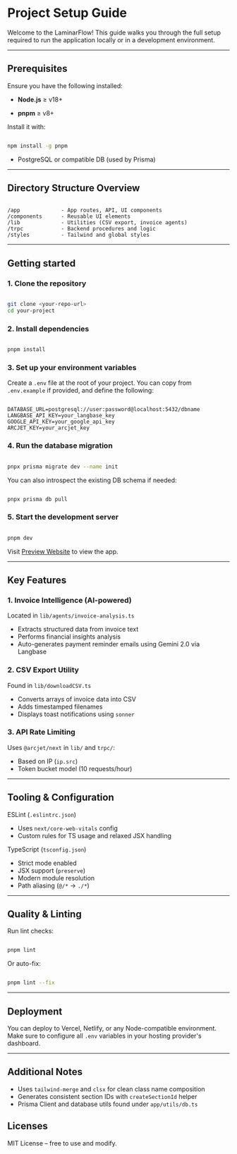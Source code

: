 # Project Setup Guide

Welcome to the LaminarFlow! This guide walks you through the full setup required to run the application locally or in a development environment.

---
## Prerequisites
Ensure you have the following installed:

*  **Node.js** ≥ v18+

*  **pnpm** ≥ v8+

Install it with:
```bash

npm install -g pnpm
```

* PostgreSQL or compatible DB (used by Prisma)
---
## Directory Structure Overview

```text

/app             - App routes, API, UI components
/components      - Reusable UI elements
/lib             - Utilities (CSV export, invoice agents)
/trpc            - Backend procedures and logic
/styles          - Tailwind and global styles
```
---

## Getting started
### 1. Clone the repository
```bash

git clone <your-repo-url>
cd your-project
```
### 2. Install dependencies
```bash

pnpm install
```
### 3. Set up your environment variables
Create a `.env` file at the root of your project. You can copy from `.env.example` if provided, and define the following:

```dotenv

DATABASE_URL=postgresql://user:password@localhost:5432/dbname
LANGBASE_API_KEY=your_langbase_key
GOOGLE_API_KEY=your_google_api_key
ARCJET_KEY=your_arcjet_key
```
### 4. Run the database migration
```bash

pnpx prisma migrate dev --name init
```
You can also introspect the existing DB schema if needed:
```bash

pnpx prisma db pull
```
### 5. Start the development server
```bash

pnpm dev
```

Visit [Preview Website](http://localhost:3000) to view the app.

---

## Key Features
### 1. Invoice Intelligence (AI-powered)
Located in `lib/agents/invoice-analysis.ts`

* Extracts structured data from invoice text
* Performs financial insights analysis
* Auto-generates payment reminder emails using Gemini 2.0 via Langbase

### 2. CSV Export Utility
Found in `lib/downloadCSV.ts`

* Converts arrays of invoice data into CSV
* Adds timestamped filenames
* Displays toast notifications using `sonner`

### 3. API Rate Limiting
Uses `@arcjet/next` in `lib/` and `trpc/`:
* Based on IP (`ip.src`)
* Token bucket model (10 requests/hour)

---
## Tooling & Configuration
ESLint (`.eslintrc.json`)
* Uses `next/core-web-vitals` config
* Custom rules for TS usage and relaxed JSX handling

TypeScript (`tsconfig.json`)
* Strict mode enabled
* JSX support (`preserve`)
* Modern module resolution
* Path aliasing (`@/*` → `./*`)

---
## Quality & Linting
Run lint checks:
```bash

pnpm lint
```

Or auto-fix:
```bash

pnpm lint --fix
```

---
## Deployment

You can deploy to Vercel, Netlify, or any Node-compatible environment. Make sure to configure all `.env` variables in your hosting provider's dashboard.

---

## Additional Notes
* Uses `tailwind-merge` and `clsx` for clean class name composition
* Generates consistent section IDs with `createSectionId` helper
* Prisma Client and database utils found under `app/utils/db.ts`

## Licenses
MIT License – free to use and modify.